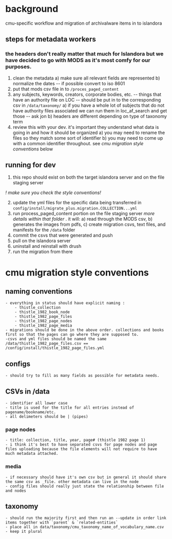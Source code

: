 # background

cmu-specific workflow and migration of archivalware items in to islandora

## steps for metadata workers

### the headers don't really matter that much for Islandora but we have decided to go with MODS as it's most comfy for our purposes.

1. clean the metadata
	a) make sure all relevant fields are represented
	b) normalize the dates -- if possible convert to iso 8601
2. put that mods csv file in to `/proces_paged_content` 
3. any subjects, keywords, creators, corporate bodies, etc. -- things that have an authority file on LOC -- should be put in to the corresponding csv in `/data/taxonomy/`
	a) if you have a whole lot of subjects that do not have authority files associated we can run them in loc_af_search and get those -- ask jon
	b) headers are different depending on type of taxonomy term
4. review this with your dev. it's important they understand what data is going in and how it should be organized
	a) you may need to rename the files so they match some sort of identifier
	b) you may need to come up with a common identifier throughout. see _cmu migration style conventions_ below

## running for dev

1. this repo should exist on both the target islandora server and on the file staging server

*! make sure you check the style conventions!*

2. update the yml files for the specific data being transferred in `config/install/migrate_plus.migration.COLLECTION...yml`
2. run process_paged_content portion on the file staging server _more details within that folder_ . it will:
	a) read through the MODS csv, 
	b) generates the images from pdfs, 
	c) create migration csvs, text files, and manifests for the `/data` folder
3. commit the csvs that were generated and push
4. pull on the islandora server
5. uninstall and reinstall with drush 
6. run the migration from there




# cmu migration style conventions

## naming conventions

	- everything in status should have explicit naming :
		- thistle_collection
		- thistle_1982_book_node    
		- thistle_1982_page_files   
		- thistle_1982_page_nodes   
		- thistle_1982_page_media   
	- migrations should be done in the above order. collections and books first so that the pages can go where they are supposed to. 
	-csvs and yml files should be named the same
	/data/thistle_1982_page_files.csv == /config/install/thistle_1982_page_files.yml

## configs
	
	- should try to fill as many fields as possible for metadata needs.

## CSVs in /data

	- identifier all lower case
	- title is used for the title for all entries instead of pagename/bookname/etc. 
	- all delimeters should be | (pipes)

### page nodes
	
	- title: collection, title, year, page# (thistle 1982 page 1)
	- i think it's best to have separated csvs for page nodes and page files uploading because the file elements will not require to have much metadata attached.

### media
	
	- if necessary should have it's own csv but in general it should share the same csv as _file. other metadata can live in the node
	- config files should really just state the relationship between file and nodes


## taxonomy

	- should run the majority first and then run an --update in order link items together with `parent` & `related-entities`
	- place all in data/taxonomy/cmu_taxonomy_name_of_vocabulary_name.csv
	- keep it plural